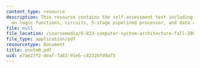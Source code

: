 ```yaml
---
content_type: resource
description: This resource contains the self-assessment test including problems based
  on logic functions, circuits, 5-stage pipelined processor, and data cache.
file: null
file_location: /coursemedia/6-823-computer-system-architecture-fall-2005/e7ae27f2deaf7a8391e5c4222bfd9af5_psetm0.pdf
file_type: application/pdf
resourcetype: Document
title: psetm0.pdf
uid: e7ae27f2-deaf-7a83-91e5-c4222bfd9af5
---
```

